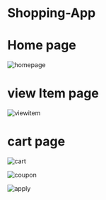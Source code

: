 # Shopping-App
<h1>Home page</h1>

![homepage](https://github.com/Shalinisinha22/Shopping-App/assets/122859073/541a68a0-088d-4375-a875-c219b43e0429)

<h1>view Item page</h1>


![viewitem](https://github.com/Shalinisinha22/Shopping-App/assets/122859073/71556a74-e89b-437a-a354-07d29e6acf28)


<h1>cart page</h1>

![cart](https://github.com/Shalinisinha22/Shopping-App/assets/122859073/c360121d-8e88-4140-949b-a3c6de8523f4)


![coupon](https://github.com/Shalinisinha22/Shopping-App/assets/122859073/2526fef4-09f2-48cb-b7ef-e94bd7f1bc59)


![apply](https://github.com/Shalinisinha22/Shopping-App/assets/122859073/b6a2bbc4-396e-4fa3-a7f4-4dc5d31f9b99)
